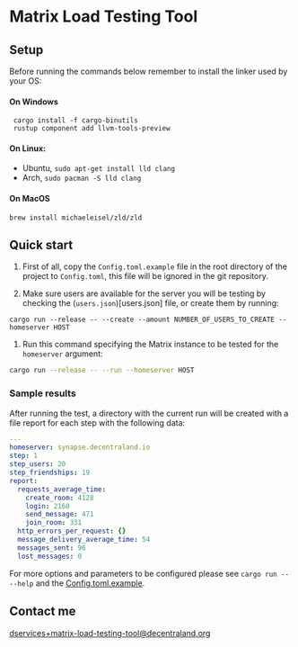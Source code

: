 # Matrix Load Testing Tool

## Setup

Before running the commands below remember to install the linker used by your OS:
#### On Windows
```
 cargo install -f cargo-binutils
 rustup component add llvm-tools-preview
```
#### On Linux:
- Ubuntu, `sudo apt-get install lld clang`
- Arch, `sudo pacman -S lld clang`
#### On MacOS
```brew install michaeleisel/zld/zld```

## Quick start

1. First of all, copy the `Config.toml.example` file in the root directory of the project to `Config.toml`, this file will be ignored in the git repository.

1. Make sure users are available for the server you will be testing by checking the (`users.json`)[users.json] file, or create them by running:

```
cargo run --release -- --create --amount NUMBER_OF_USERS_TO_CREATE --homeserver HOST
```

1. Run this command specifying the Matrix instance to be tested for the `homeserver` argument:

```bash
cargo run --release -- --run --homeserver HOST
```

### Sample results

After running the test, a directory with the current run will be created with a file report for each step with the following data:

```yaml
---
homeserver: synapse.decentraland.io
step: 1
step_users: 20
step_friendships: 19
report:
  requests_average_time:
    create_room: 4128
    login: 2160
    send_message: 471
    join_room: 331
  http_errors_per_request: {}
  message_delivery_average_time: 54
  messages_sent: 96
  lost_messages: 0

```

For more options and parameters to be configured please see `cargo run -- --help` and the [Config.toml.example](/Config.toml.example).



## Contact me

dservices+matrix-load-testing-tool@decentraland.org
